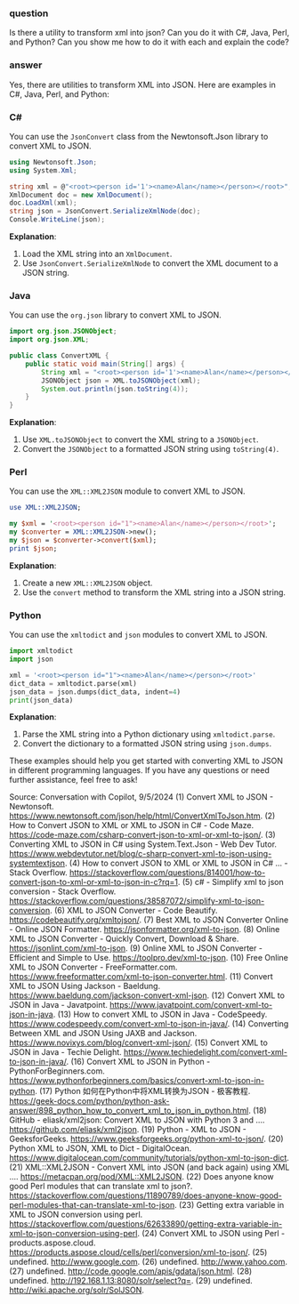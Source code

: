 ### question
Is there a utility to transform xml into json?  Can you do it with C#, Java, Perl, and Python?  Can you show me how to do it with each and explain the code?

### answer
Yes, there are utilities to transform XML into JSON. Here are examples in C#, Java, Perl, and Python:

### C#
You can use the `JsonConvert` class from the Newtonsoft.Json library to convert XML to JSON.
```csharp
using Newtonsoft.Json;
using System.Xml;

string xml = @"<root><person id='1'><name>Alan</name></person></root>";
XmlDocument doc = new XmlDocument();
doc.LoadXml(xml);
string json = JsonConvert.SerializeXmlNode(doc);
Console.WriteLine(json);
```
**Explanation**: 
1. Load the XML string into an `XmlDocument`.
2. Use `JsonConvert.SerializeXmlNode` to convert the XML document to a JSON string.

### Java
You can use the `org.json` library to convert XML to JSON.
```java
import org.json.JSONObject;
import org.json.XML;

public class ConvertXML {
    public static void main(String[] args) {
        String xml = "<root><person id='1'><name>Alan</name></person></root>";
        JSONObject json = XML.toJSONObject(xml);
        System.out.println(json.toString(4));
    }
}
```
**Explanation**:
1. Use `XML.toJSONObject` to convert the XML string to a `JSONObject`.
2. Convert the `JSONObject` to a formatted JSON string using `toString(4)`.

### Perl
You can use the `XML::XML2JSON` module to convert XML to JSON.
```perl
use XML::XML2JSON;

my $xml = '<root><person id="1"><name>Alan</name></person></root>';
my $converter = XML::XML2JSON->new();
my $json = $converter->convert($xml);
print $json;
```
**Explanation**:
1. Create a new `XML::XML2JSON` object.
2. Use the `convert` method to transform the XML string into a JSON string.

### Python
You can use the `xmltodict` and `json` modules to convert XML to JSON.
```python
import xmltodict
import json

xml = '<root><person id="1"><name>Alan</name></person></root>'
dict_data = xmltodict.parse(xml)
json_data = json.dumps(dict_data, indent=4)
print(json_data)
```
**Explanation**:
1. Parse the XML string into a Python dictionary using `xmltodict.parse`.
2. Convert the dictionary to a formatted JSON string using `json.dumps`.

These examples should help you get started with converting XML to JSON in different programming languages. If you have any questions or need further assistance, feel free to ask!

Source: Conversation with Copilot, 9/5/2024
(1) Convert XML to JSON - Newtonsoft. https://www.newtonsoft.com/json/help/html/ConvertXmlToJson.htm.
(2) How to Convert JSON to XML or XML to JSON in C# - Code Maze. https://code-maze.com/csharp-convert-json-to-xml-or-xml-to-json/.
(3) Converting XML to JSON in C# using System.Text.Json - Web Dev Tutor. https://www.webdevtutor.net/blog/c-sharp-convert-xml-to-json-using-systemtextjson.
(4) How to convert JSON to XML or XML to JSON in C# ... - Stack Overflow. https://stackoverflow.com/questions/814001/how-to-convert-json-to-xml-or-xml-to-json-in-c?rq=1.
(5) c# - Simplify xml to json conversion - Stack Overflow. https://stackoverflow.com/questions/38587072/simplify-xml-to-json-conversion.
(6) XML to JSON Converter - Code Beautify. https://codebeautify.org/xmltojson/.
(7) Best XML to JSON Converter Online - Online JSON Formatter. https://jsonformatter.org/xml-to-json.
(8) Online XML to JSON Converter - Quickly Convert, Download & Share. https://jsonlint.com/xml-to-json.
(9) Online XML to JSON Converter - Efficient and Simple to Use. https://toolpro.dev/xml-to-json.
(10) Free Online XML to JSON Converter - FreeFormatter.com. https://www.freeformatter.com/xml-to-json-converter.html.
(11) Convert XML to JSON Using Jackson - Baeldung. https://www.baeldung.com/jackson-convert-xml-json.
(12) Convert XML to JSON in Java - Javatpoint. https://www.javatpoint.com/convert-xml-to-json-in-java.
(13) How to convert XML to JSON in Java - CodeSpeedy. https://www.codespeedy.com/convert-xml-to-json-in-java/.
(14) Converting Between XML and JSON Using JAXB and Jackson. https://www.novixys.com/blog/convert-xml-json/.
(15) Convert XML to JSON in Java - Techie Delight. https://www.techiedelight.com/convert-xml-to-json-in-java/.
(16) Convert XML to JSON in Python - PythonForBeginners.com. https://www.pythonforbeginners.com/basics/convert-xml-to-json-in-python.
(17) Python 如何在Python中将XML转换为JSON - 极客教程. https://geek-docs.com/python/python-ask-answer/898_python_how_to_convert_xml_to_json_in_python.html.
(18) GitHub - eliask/xml2json: Convert XML to JSON with Python 3 and .... https://github.com/eliask/xml2json.
(19) Python - XML to JSON - GeeksforGeeks. https://www.geeksforgeeks.org/python-xml-to-json/.
(20) Python XML to JSON, XML to Dict - DigitalOcean. https://www.digitalocean.com/community/tutorials/python-xml-to-json-dict.
(21) XML::XML2JSON - Convert XML into JSON (and back again) using XML .... https://metacpan.org/pod/XML::XML2JSON.
(22) Does anyone know good Perl modules that can translate xml to json?. https://stackoverflow.com/questions/11890789/does-anyone-know-good-perl-modules-that-can-translate-xml-to-json.
(23) Getting extra variable in XML to JSON conversion using perl. https://stackoverflow.com/questions/62633890/getting-extra-variable-in-xml-to-json-conversion-using-perl.
(24) Convert XML to JSON using Perl - products.aspose.cloud. https://products.aspose.cloud/cells/perl/conversion/xml-to-json/.
(25) undefined. http://www.google.com.
(26) undefined. http://www.yahoo.com.
(27) undefined. http://code.google.com/apis/gdata/json.html.
(28) undefined. http://192.168.1.13:8080/solr/select?q=.
(29) undefined. http://wiki.apache.org/solr/SolJSON.